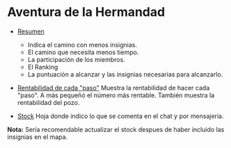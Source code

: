# Aventura de la Hermandad

  * [Resumen](https://docs.google.com/spreadsheets/d/1HARCbq02XhZ-UyLLYDpMr94BWzaQd71Jsc6WEsVkmK0/edit#gid=0)
    * Indica el camino con menos insignias.
    * El camino que necesita menos tiempo.
    * La participación de los miembros.
    * El Ranking 
    * La puntuación a alcanzar y las insignias necesarias para alcanzarlo.
  * [Rentabilidad de cada "paso"](https://docs.google.com/spreadsheets/d/1HARCbq02XhZ-UyLLYDpMr94BWzaQd71Jsc6WEsVkmK0/edit#gid=313575100)
  Muestra la rentabilidad de hacer cada "paso". A más pequeñó el número más rentable.
  También muestra la rentabilidad del pozo.
 
* [Stock](https://docs.google.com/spreadsheets/d/1HARCbq02XhZ-UyLLYDpMr94BWzaQd71Jsc6WEsVkmK0/edit#gid=2080277180)
Hoja donde indico lo que se comenta en el chat y por mensajería.

__Nota:__ Sería recomendable actualizar el stock despues de haber incluido las insignias en el mapa.
